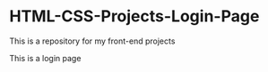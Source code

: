 # HTML-CSS-Projects-Login-Page
This is a repository for my front-end projects

This is a login page
